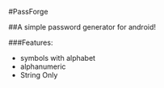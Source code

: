 #PassForge

##A simple password generator for android!

###Features:
- symbols with alphabet
- alphanumeric
- String Only

